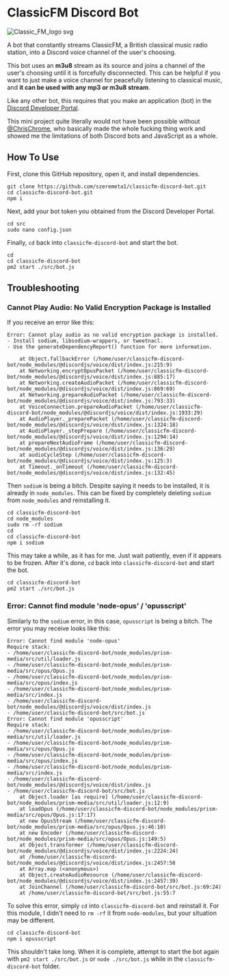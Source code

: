 # ClassicFM Discord Bot
![Classic_FM_logo svg](https://github.com/szeremeta1/classicfm-discord-bot/assets/66704967/a370d30e-8278-4124-afd0-84252c061d49)


A bot that constantly streams ClassicFM, a British classical music radio station, into a Discord voice channel of the user's choosing.

This bot uses an **m3u8** stream as its source and joins a channel of the user's choosing until it is forcefully disconnected. This can be helpful if you want to just make a voice channel for peacefully listening to classical music, and **it can be used with any mp3 or m3u8 stream**. 

Like any other bot, this requires that you make an application (bot) in the [Discord Developer Portal](https://discord.com/developers/applications).

This mini project quite literally would not have been possible without [@ChrisChrome](https://github.com/ChrisChrome), who basically made the whole fucking thing work and showed me the limitations of both Discord bots and JavaScript as a whole.

## How To Use
First, clone this GitHub repository, open it, and install dependencies.
```
git clone https://github.com/szeremeta1/classicfm-discord-bot.git
cd classicfm-discord-bot.git
npm i
```

Next, add your bot token you obtained from the Discord Developer Portal.
```
cd src
sudo nano config.json
```

Finally, `cd` back into `classicfm-discord-bot` and start the bot.
```
cd
cd classicfm-discord-bot
pm2 start ./src/bot.js
```

## Troubleshooting
### Cannot Play Audio: No Valid Encryption Package is Installed
If you receive an error like this:
```
Error: Cannot play audio as no valid encryption package is installed.
- Install sodium, libsodium-wrappers, or tweetnacl.
- Use the generateDependencyReport() function for more information.

    at Object.fallbackError (/home/user/classicfm-discord-bot/node_modules/@discordjs/voice/dist/index.js:215:9)
    at Networking.encryptOpusPacket (/home/user/classicfm-discord-bot/node_modules/@discordjs/voice/dist/index.js:885:17)
    at Networking.createAudioPacket (/home/user/classicfm-discord-bot/node_modules/@discordjs/voice/dist/index.js:869:69)
    at Networking.prepareAudioPacket (/home/user/classicfm-discord-bot/node_modules/@discordjs/voice/dist/index.js:793:33)
    at VoiceConnection.prepareAudioPacket (/home/user/classicfm-discord-bot/node_modules/@discordjs/voice/dist/index.js:1933:29)
    at AudioPlayer._preparePacket (/home/user/classicfm-discord-bot/node_modules/@discordjs/voice/dist/index.js:1324:18)
    at AudioPlayer._stepPrepare (/home/user/classicfm-discord-bot/node_modules/@discordjs/voice/dist/index.js:1294:14)
    at prepareNextAudioFrame (/home/user/classicfm-discord-bot/node_modules/@discordjs/voice/dist/index.js:136:29)
    at audioCycleStep (/home/user/classicfm-discord-bot/node_modules/@discordjs/voice/dist/index.js:125:3)
    at Timeout._onTimeout (/home/user/classicfm-discord-bot/node_modules/@discordjs/voice/dist/index.js:132:45)
```

Then `sodium` is being a bitch. Despite saying it needs to be installed, it is already in `node_modules`. This can be fixed by completely deleting `sodium` from `node_modules` and reinstalling it.
```
cd classicfm-discord-bot
cd node_modules
sudo rm -rf sodium
cd
cd classicfm-discord-bot
npm i sodium
```

This may take a while, as it has for me. Just wait patiently, even if it appears to be frozen. After it's done, `cd` back into `classicfm-discord-bot` and start the bot.
```
cd classicfm-discord-bot
pm2 start ./src/bot.js
```

### Error: Cannot find module 'node-opus' / 'opusscript'
Similarly to the `sodium` error, in this case, `opusscript` is being a bitch. The error you may receive looks like this:
```
Error: Cannot find module 'node-opus'
Require stack:
- /home/user/classicfm-discord-bot/node_modules/prism-media/src/util/loader.js
- /home/user/classicfm-discord-bot/node_modules/prism-media/src/opus/Opus.js
- /home/user/classicfm-discord-bot/node_modules/prism-media/src/opus/index.js
- /home/user/classicfm-discord-bot/node_modules/prism-media/src/index.js
- /home/user/classicfm-discord-bot/node_modules/@discordjs/voice/dist/index.js
- /home/user/classicfm-discord-bot/src/bot.js
Error: Cannot find module 'opusscript'
Require stack:
- /home/user/classicfm-discord-bot/node_modules/prism-media/src/util/loader.js
- /home/user/classicfm-discord-bot/node_modules/prism-media/src/opus/Opus.js
- /home/user/classicfm-discord-bot/node_modules/prism-media/src/opus/index.js
- /home/user/classicfm-discord-bot/node_modules/prism-media/src/index.js
- /home/user/classicfm-discord-bot/node_modules/@discordjs/voice/dist/index.js
- /home/user/classicfm-discord-bot/src/bot.js
    at Object.loader [as require] (/home/user/classicfm-discord-bot/node_modules/prism-media/src/util/loader.js:12:9)
    at loadOpus (/home/user/classicfm-discord-bot/node_modules/prism-media/src/opus/Opus.js:17:17)
    at new OpusStream (/home/user/classicfm-discord-bot/node_modules/prism-media/src/opus/Opus.js:46:10)
    at new Encoder (/home/user/classicfm-discord-bot/node_modules/prism-media/src/opus/Opus.js:149:5)
    at Object.transformer (/home/user/classicfm-discord-bot/node_modules/@discordjs/voice/dist/index.js:2224:24)
    at /home/user/classicfm-discord-bot/node_modules/@discordjs/voice/dist/index.js:2457:58
    at Array.map (<anonymous>)
    at Object.createAudioResource (/home/user/classicfm-discord-bot/node_modules/@discordjs/voice/dist/index.js:2457:39)
    at JoinChannel (/home/user/classicfm-discord-bot/src/bot.js:69:24)
    at /home/user/classicfm-discord-bot/src/bot.js:55:7
```

To solve this error, simply `cd` into `classicfm-discord-bot` and reinstall it. For this module, I didn't need to `rm -rf` it from `node-modules`, but your situation may be different.
```
cd classicfm-discord-bot
npm i opusscript
```

This shouldn't take long. When it is complete, attempt to start the bot again with `pm2 start ./src/bot.js` or `node ./src/bot.js` while in the `classicfm-discord-bot` folder.
